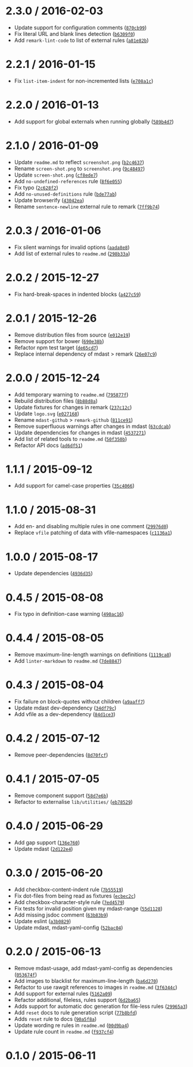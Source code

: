 <!--remark setext-->

<!--lint disable no-multiple-toplevel-headings -->

2.3.0 / 2016-02-03
==================

*   Update support for configuration comments ([`870cb99`](https://github.com/wooorm/remark-lint/commit/870cb99))
*   Fix literal URL and blank lines detection ([`b6309f0`](https://github.com/wooorm/remark-lint/commit/b6309f0))
*   Add `remark-lint-code` to list of external rules ([`a81e82b`](https://github.com/wooorm/remark-lint/commit/a81e82b))

2.2.1 / 2016-01-15
==================

*   Fix `list-item-indent` for non-incremented lists ([`e708a1c`](https://github.com/wooorm/remark-lint/commit/e708a1c))

2.2.0 / 2016-01-13
==================

*   Add support for global externals when running globally ([`589b4d7`](https://github.com/wooorm/remark-lint/commit/589b4d7))

2.1.0 / 2016-01-09
==================

*   Update `readme.md` to reflect `screenshot.png` ([`b2c4637`](https://github.com/wooorm/remark-lint/commit/b2c4637))
*   Rename `screen-shot.png` to `screenshot.png` ([`9c48497`](https://github.com/wooorm/remark-lint/commit/9c48497))
*   Update `screen-shot.png` ([`cf8ede7`](https://github.com/wooorm/remark-lint/commit/cf8ede7))
*   Add `no-undefined-references` rule ([`8f6e055`](https://github.com/wooorm/remark-lint/commit/8f6e055))
*   Fix typo ([`2c628f2`](https://github.com/wooorm/remark-lint/commit/2c628f2))
*   Add `no-unused-definitions` rule ([`bde77ab`](https://github.com/wooorm/remark-lint/commit/bde77ab))
*   Update browserify ([`43042ea`](https://github.com/wooorm/remark-lint/commit/43042ea))
*   Rename `sentence-newline` external rule to remark ([`7ff9b74`](https://github.com/wooorm/remark-lint/commit/7ff9b74))

2.0.3 / 2016-01-06
==================

*   Fix silent warnings for invalid options ([`aada8e8`](https://github.com/wooorm/remark-lint/commit/aada8e8))
*   Add list of external rules to `readme.md` ([`298b33a`](https://github.com/wooorm/remark-lint/commit/298b33a))

2.0.2 / 2015-12-27
==================

*   Fix hard-break-spaces in indented blocks ([`a427c59`](https://github.com/wooorm/remark-lint/commit/a427c59))

2.0.1 / 2015-12-26
==================

*   Remove distribution files from source ([`e012e19`](https://github.com/wooorm/remark-lint/commit/e012e19))
*   Remove support for bower ([`690e38b`](https://github.com/wooorm/remark-lint/commit/690e38b))
*   Refactor npm test target ([`de65cd7`](https://github.com/wooorm/remark-lint/commit/de65cd7))
*   Replace internal dependency of mdast > remark ([`26e07c9`](https://github.com/wooorm/remark-lint/commit/26e07c9))

2.0.0 / 2015-12-24
==================

*   Add temporary warning to `readme.md` ([`795877f`](https://github.com/wooorm/remark-lint/commit/795877f))
*   Rebuild distribution files ([`8b88d8a`](https://github.com/wooorm/remark-lint/commit/8b88d8a))
*   Update fixtures for changes in remark ([`237c12c`](https://github.com/wooorm/remark-lint/commit/237c12c))
*   Update `logo.svg` ([`e027168`](https://github.com/wooorm/remark-lint/commit/e027168))
*   Rename `mdast-github` > `remark-github` ([`811ce91`](https://github.com/wooorm/remark-lint/commit/811ce91))
*   Remove superfluous warnings after changes in mdast ([`63cdcab`](https://github.com/wooorm/remark-lint/commit/63cdcab))
*   Update dependencies for changes in mdast ([`4537271`](https://github.com/wooorm/remark-lint/commit/4537271))
*   Add list of related tools to `readme.md` ([`50f350b`](https://github.com/wooorm/remark-lint/commit/50f350b))
*   Refactor API docs ([`ad6df51`](https://github.com/wooorm/remark-lint/commit/ad6df51))

1.1.1 / 2015-09-12
==================

*   Add support for camel-case properties ([`35c4066`](https://github.com/wooorm/remark-lint/commit/35c4066))

1.1.0 / 2015-08-31
==================

*   Add en- and disabling multiple rules in one comment ([`29976d0`](https://github.com/wooorm/remark-lint/commit/29976d0))
*   Replace `vfile` patching of data with vfile-namespaces ([`c1136a1`](https://github.com/wooorm/remark-lint/commit/c1136a1))

1.0.0 / 2015-08-17
==================

*   Update dependencies ([`4936d35`](https://github.com/wooorm/remark-lint/commit/4936d35))

0.4.5 / 2015-08-08
==================

*   Fix typo in definition-case warning ([`490ac16`](https://github.com/wooorm/remark-lint/commit/490ac16))

0.4.4 / 2015-08-05
==================

*   Remove maximum-line-length warnings on definitions ([`1119ca8`](https://github.com/wooorm/remark-lint/commit/1119ca8))
*   Add `linter-markdown` to `readme.md` ([`7de8847`](https://github.com/wooorm/remark-lint/commit/7de8847))

0.4.3 / 2015-08-04
==================

*   Fix failure on block-quotes without children ([`a9aaff7`](https://github.com/wooorm/remark-lint/commit/a9aaff7))
*   Update mdast dev-dependency ([`34df79c`](https://github.com/wooorm/remark-lint/commit/34df79c))
*   Add vfile as a dev-dependency ([`84d1ce3`](https://github.com/wooorm/remark-lint/commit/84d1ce3))

0.4.2 / 2015-07-12
==================

*   Remove peer-dependencies ([`8d70fcf`](https://github.com/wooorm/remark-lint/commit/8d70fcf))

0.4.1 / 2015-07-05
==================

*   Remove component support ([`58d7e6b`](https://github.com/wooorm/remark-lint/commit/58d7e6b))
*   Refactor to externalise `lib/utilities/` ([`eb78529`](https://github.com/wooorm/remark-lint/commit/eb78529))

0.4.0 / 2015-06-29
==================

*   Add gap support ([`136e760`](https://github.com/wooorm/remark-lint/commit/136e760))
*   Update mdast ([`2d122e4`](https://github.com/wooorm/remark-lint/commit/2d122e4))

0.3.0 / 2015-06-20
==================

*   Add checkbox-content-indent rule ([`7b55519`](https://github.com/wooorm/remark-lint/commit/7b55519))
*   Fix dot-files from being read as fixtures ([`ecbec2c`](https://github.com/wooorm/remark-lint/commit/ecbec2c))
*   Add checkbox-character-style rule ([`7ed4579`](https://github.com/wooorm/remark-lint/commit/7ed4579))
*   Fix tests for invalid position given my mdast-range ([`55d1128`](https://github.com/wooorm/remark-lint/commit/55d1128))
*   Add missing jsdoc comment ([`63b83b9`](https://github.com/wooorm/remark-lint/commit/63b83b9))
*   Update eslint ([`a3b0829`](https://github.com/wooorm/remark-lint/commit/a3b0829))
*   Update mdast, mdast-yaml-config ([`52bac04`](https://github.com/wooorm/remark-lint/commit/52bac04))

0.2.0 / 2015-06-13
==================

*   Remove mdast-usage, add mdast-yaml-config as dependencies ([`053674f`](https://github.com/wooorm/remark-lint/commit/053674f))
*   Add images to blacklist for maximum-line-length ([`ba6d270`](https://github.com/wooorm/remark-lint/commit/ba6d270))
*   Refactor to use rawgit references to images in `readme.md` ([`3f6344c`](https://github.com/wooorm/remark-lint/commit/3f6344c))
*   Add support for external rules ([`5162a09`](https://github.com/wooorm/remark-lint/commit/5162a09))
*   Refactor additional, fileless, rules support ([`6d2ba65`](https://github.com/wooorm/remark-lint/commit/6d2ba65))
*   Adds support for automatic doc generation for file-less rules ([`29965a3`](https://github.com/wooorm/remark-lint/commit/29965a3))
*   Add `reset` docs to rule generation script ([`77b8bfd`](https://github.com/wooorm/remark-lint/commit/77b8bfd))
*   Adds `reset` rule to docs ([`90a5f8a`](https://github.com/wooorm/remark-lint/commit/90a5f8a))
*   Update wording re rules in `readme.md` ([`00d9ba4`](https://github.com/wooorm/remark-lint/commit/00d9ba4))
*   Update rule count in `readme.md` ([`f937cf4`](https://github.com/wooorm/remark-lint/commit/f937cf4))

0.1.0 / 2015-06-11
==================
